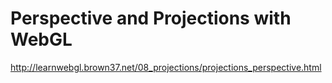 # Perspective and Projections with WebGL

http://learnwebgl.brown37.net/08_projections/projections_perspective.html

